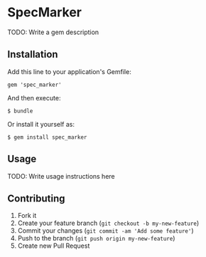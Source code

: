 # SpecMarker

TODO: Write a gem description

## Installation

Add this line to your application's Gemfile:

    gem 'spec_marker'

And then execute:

    $ bundle

Or install it yourself as:

    $ gem install spec_marker

## Usage

TODO: Write usage instructions here

## Contributing

1. Fork it
2. Create your feature branch (`git checkout -b my-new-feature`)
3. Commit your changes (`git commit -am 'Add some feature'`)
4. Push to the branch (`git push origin my-new-feature`)
5. Create new Pull Request
